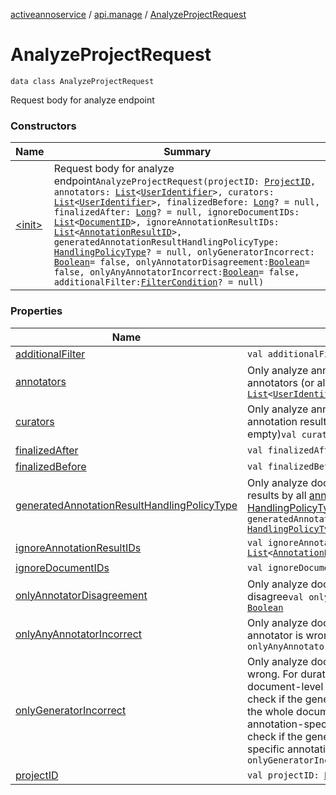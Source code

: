 [activeannoservice](../../index.md) / [api.manage](../index.md) / [AnalyzeProjectRequest](./index.md)

# AnalyzeProjectRequest

`data class AnalyzeProjectRequest`

Request body for analyze endpoint

### Constructors

| Name | Summary |
|---|---|
| [&lt;init&gt;](-init-.md) | Request body for analyze endpoint`AnalyzeProjectRequest(projectID: `[`ProjectID`](../../project/-project-i-d.md)`, annotators: `[`List`](https://kotlinlang.org/api/latest/jvm/stdlib/kotlin.collections/-list/index.html)`<`[`UserIdentifier`](../../project.userroles/-user-identifier.md)`>, curators: `[`List`](https://kotlinlang.org/api/latest/jvm/stdlib/kotlin.collections/-list/index.html)`<`[`UserIdentifier`](../../project.userroles/-user-identifier.md)`>, finalizedBefore: `[`Long`](https://kotlinlang.org/api/latest/jvm/stdlib/kotlin/-long/index.html)`? = null, finalizedAfter: `[`Long`](https://kotlinlang.org/api/latest/jvm/stdlib/kotlin/-long/index.html)`? = null, ignoreDocumentIDs: `[`List`](https://kotlinlang.org/api/latest/jvm/stdlib/kotlin.collections/-list/index.html)`<`[`DocumentID`](../../document/-document-i-d.md)`>, ignoreAnnotationResultIDs: `[`List`](https://kotlinlang.org/api/latest/jvm/stdlib/kotlin.collections/-list/index.html)`<`[`AnnotationResultID`](../../document.annotation/-annotation-result-i-d.md)`>, generatedAnnotationResultHandlingPolicyType: `[`HandlingPolicyType`](../../project.annotationschema.generator/-handling-policy-type/index.md)`? = null, onlyGeneratorIncorrect: `[`Boolean`](https://kotlinlang.org/api/latest/jvm/stdlib/kotlin/-boolean/index.html)` = false, onlyAnnotatorDisagreement: `[`Boolean`](https://kotlinlang.org/api/latest/jvm/stdlib/kotlin/-boolean/index.html)` = false, onlyAnyAnnotatorIncorrect: `[`Boolean`](https://kotlinlang.org/api/latest/jvm/stdlib/kotlin/-boolean/index.html)` = false, additionalFilter: `[`FilterCondition`](../../project.filter/-filter-condition/index.md)`? = null)` |

### Properties

| Name | Summary |
|---|---|
| [additionalFilter](additional-filter.md) | `val additionalFilter: `[`FilterCondition`](../../project.filter/-filter-condition/index.md)`?` |
| [annotators](annotators.md) | Only analyze annotation results by these annotators (or all if empty)`val annotators: `[`List`](https://kotlinlang.org/api/latest/jvm/stdlib/kotlin.collections/-list/index.html)`<`[`UserIdentifier`](../../project.userroles/-user-identifier.md)`>` |
| [curators](curators.md) | Only analyze annotation results and finalized annotation results by these curators (or all if empty)`val curators: `[`List`](https://kotlinlang.org/api/latest/jvm/stdlib/kotlin.collections/-list/index.html)`<`[`UserIdentifier`](../../project.userroles/-user-identifier.md)`>` |
| [finalizedAfter](finalized-after.md) | `val finalizedAfter: `[`Long`](https://kotlinlang.org/api/latest/jvm/stdlib/kotlin/-long/index.html)`?` |
| [finalizedBefore](finalized-before.md) | `val finalizedBefore: `[`Long`](https://kotlinlang.org/api/latest/jvm/stdlib/kotlin/-long/index.html)`?` |
| [generatedAnnotationResultHandlingPolicyType](generated-annotation-result-handling-policy-type.md) | Only analyze documents where all annotation results by all [annotators](annotators.md) have that [HandlingPolicyType](../../project.annotationschema.generator/-handling-policy-type/index.md)`val generatedAnnotationResultHandlingPolicyType: `[`HandlingPolicyType`](../../project.annotationschema.generator/-handling-policy-type/index.md)`?` |
| [ignoreAnnotationResultIDs](ignore-annotation-result-i-ds.md) | `val ignoreAnnotationResultIDs: `[`List`](https://kotlinlang.org/api/latest/jvm/stdlib/kotlin.collections/-list/index.html)`<`[`AnnotationResultID`](../../document.annotation/-annotation-result-i-d.md)`>` |
| [ignoreDocumentIDs](ignore-document-i-ds.md) | `val ignoreDocumentIDs: `[`List`](https://kotlinlang.org/api/latest/jvm/stdlib/kotlin.collections/-list/index.html)`<`[`DocumentID`](../../document/-document-i-d.md)`>` |
| [onlyAnnotatorDisagreement](only-annotator-disagreement.md) | Only analyze documents where the annotators disagree`val onlyAnnotatorDisagreement: `[`Boolean`](https://kotlinlang.org/api/latest/jvm/stdlib/kotlin/-boolean/index.html) |
| [onlyAnyAnnotatorIncorrect](only-any-annotator-incorrect.md) | Only analyze documents where at least 1 annotator is wrong`val onlyAnyAnnotatorIncorrect: `[`Boolean`](https://kotlinlang.org/api/latest/jvm/stdlib/kotlin/-boolean/index.html) |
| [onlyGeneratorIncorrect](only-generator-incorrect.md) | Only analyze documents where the generator is wrong. For duration statistics as well as all document-level statistics, this will apply to check if the generator was wrong anywhere on the whole document / all annotations. For the annotation-specific statistics, this will apply to check if the generator was wrong for that specific annotation.`val onlyGeneratorIncorrect: `[`Boolean`](https://kotlinlang.org/api/latest/jvm/stdlib/kotlin/-boolean/index.html) |
| [projectID](project-i-d.md) | `val projectID: `[`ProjectID`](../../project/-project-i-d.md) |
